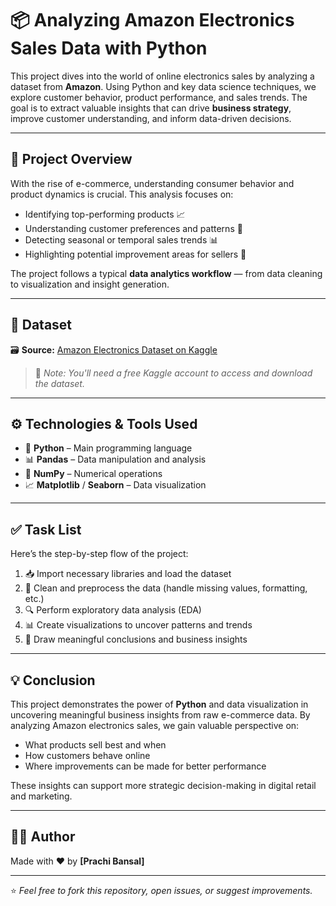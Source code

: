 # 📦 Analyzing Amazon Electronics Sales Data with Python

This project dives into the world of online electronics sales by analyzing a dataset from **Amazon**. Using Python and key data science techniques, we explore customer behavior, product performance, and sales trends. The goal is to extract valuable insights that can drive **business strategy**, improve customer understanding, and inform data-driven decisions.

---

## 📌 Project Overview

With the rise of e-commerce, understanding consumer behavior and product dynamics is crucial. This analysis focuses on:

- Identifying top-performing products 📈  
- Understanding customer preferences and patterns 🧠  
- Detecting seasonal or temporal sales trends 📊  
- Highlighting potential improvement areas for sellers 🛒  

The project follows a typical **data analytics workflow** — from data cleaning to visualization and insight generation.

---

## 📂 Dataset

🗃️ **Source:** [Amazon Electronics Dataset on Kaggle](https://www.kaggle.com/datasets/edusanketdk/electronics)

> 🔑 *Note: You'll need a free Kaggle account to access and download the dataset.*

---

## ⚙️ Technologies & Tools Used

- 🐍 **Python** – Main programming language  
- 📊 **Pandas** – Data manipulation and analysis  
- 🧮 **NumPy** – Numerical operations  
- 📈 **Matplotlib** / **Seaborn** – Data visualization  

---

## ✅ Task List

Here’s the step-by-step flow of the project:

1. 📥 Import necessary libraries and load the dataset  
2. 🧹 Clean and preprocess the data (handle missing values, formatting, etc.)  
3. 🔍 Perform exploratory data analysis (EDA)  
4. 📊 Create visualizations to uncover patterns and trends  
5. 🧠 Draw meaningful conclusions and business insights  

---


## 💡 Conclusion

This project demonstrates the power of **Python** and data visualization in uncovering meaningful business insights from raw e-commerce data. By analyzing Amazon electronics sales, we gain valuable perspective on:

- What products sell best and when  
- How customers behave online  
- Where improvements can be made for better performance  

These insights can support more strategic decision-making in digital retail and marketing.

---

## 👨‍💻 Author

Made with ❤️ by **[Prachi Bansal]**  

---

⭐ *Feel free to fork this repository, open issues, or suggest improvements.*
